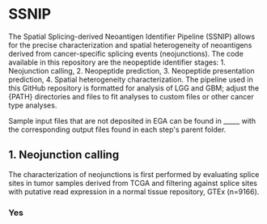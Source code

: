 # SSNIP
The Spatial Splicing-derived Neoantigen Identifier Pipeline (SSNIP) allows for the precise characterization and spatial heterogeneity of neoantigens derived from cancer-specific splicing events (neojunctions). The code available in this repository are the neopeptide identifier stages: 1. Neojunction calling, 2. Neopeptide prediction, 3. Neopeptide presentation prediction, 4. Spatial heterogeneity characterization. The pipeline used in this GitHub repository is formatted for analysis of LGG and GBM; adjust the {PATH} directories and files to fit analyses to custom files or other cancer type analyses.

Sample input files that are not deposited in EGA can be found in _____ with the corresponding output files found in each step's parent folder.

## 1. Neojunction calling
The characterization of neojunctions is first performed by evaluating splice sites in tumor samples derived from TCGA and filtering against splice sites with putative read expression in a normal tissue repository, GTEx (n=9166). 

### Yes
